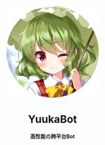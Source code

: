 <p align='center'>
    <a herf=''>
        <img src='./docs/.vuepress/public/images/logo.png' width='250px' height='250px' akt='YuukaBot'>
    </a>
</p>


<div align="center">

# YuukaBot

**高性能の跨平台Bot**

</div>
